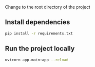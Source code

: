 Change to the root directory of the project 

## Install dependencies 
```sh
pip install -r requirements.txt
```

## Run the project locally 
```sh 
uvicorn app.main:app --reload 
```



